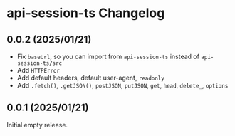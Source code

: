 # api-session-ts Changelog

## 0.0.2 (2025/01/21)

* Fix `baseUrl`, so you can import from `api-session-ts` instead of `api-session-ts/src`
* Add `HTTPError`
* Add default headers, default user-agent, `readonly`
* Add `.fetch()`, `.getJSON()`, `postJSON`, `putJSON`, `get`, `head`, `delete_`, `options`

## 0.0.1 (2025/01/21)

Initial empty release.
